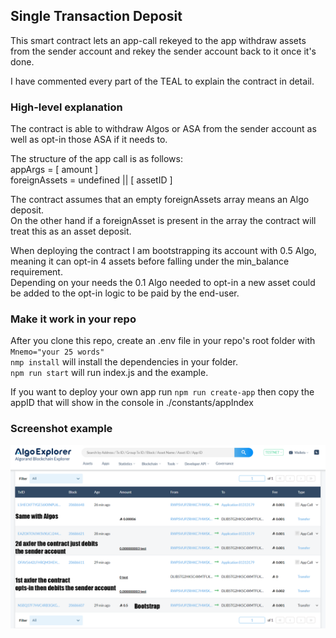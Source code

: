## Single Transaction Deposit

This smart contract lets an app-call rekeyed to the app withdraw assets from the sender account and rekey the sender account back to it once it's done.

I have commented every part of the TEAL to explain the contract in detail.

### High-level explanation

The contract is able to withdraw Algos or ASA from the sender account as well as opt-in those ASA if it needs to.

The structure of the app call is as follows:  
appArgs = [ amount ]  
foreignAssets = undefined || [ assetID ]

The contract assumes that an empty foreignAssets array means an Algo deposit.  
On the other hand if a foreignAsset is present in the array the contract will treat this as an asset deposit.

When deploying the contract I am bootstrapping its account with 0.5 Algo, meaning it can opt-in 4 assets before falling under the min_balance requirement.  
Depending on your needs the 0.1 Algo needed to opt-in a new asset could be added to the opt-in logic to be paid by the end-user.

### Make it work in your repo

After you clone this repo, create an .env file in your repo's root folder with `Mnemo="your 25 words"`  
`nmp install` will install the dependencies in your folder.  
`npm run start` will run index.js and the example.

If you want to deploy your own app run `npm run create-app` then copy the appID that will show in the console in ./constants/appIndex

### Screenshot example

![ScreenShot](./screenshots/c3_hackalgo.png)
